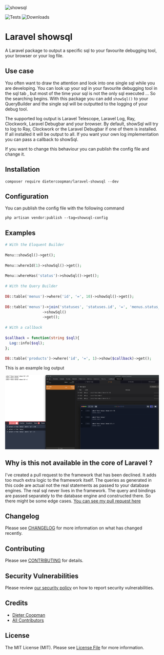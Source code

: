 ![showsql](https://banners.beyondco.de/Laravel%20showsql.png?theme=light&packageManager=composer+require&packageName=dietercoopman%2Flaravel-showsql&pattern=architect&style=style_1&description=giving+attention+to+that+one+sql&md=1&showWatermark=1&fontSize=100px&images=https%3A%2F%2Flaravel.com%2Fimg%2Flogomark.min.svg)

![Tests](https://github.com/dietercoopman/laravel-showsql/workflows/run-tests/badge.svg)
![Downloads](https://img.shields.io/packagist/dt/dietercoopman/laravel-showsql.svg?style=flat-square)

# Laravel showsql

A Laravel package to output a specific sql to your favourite debugging tool, your browser or your log file.

## Use case

You often want to draw the attention and look into one single sql while you are developing.  You can look up your sql in your favourite debugging
tool in the sql tab , but most of the time your sql is not the only sql executed ... So the searching begins.  With this package you can
add `showSql()` to your QueryBuilder and the single sql will be outputted to the logging of your debug tool.

The supported log output is Laravel Telescope, Laravel Log, Ray, Clockwork, Laravel Debugbar and your browser.  By default, showSql will try to
log to Ray, Clockwork or the Laravel Debugbar if one of them is installed.  If all installed it will be output to all.
If you want your own log implementation you can pass a callback to showSql.

If you want to change this behaviour you can publish the config file and change it.

## Installation 

```shell
composer require dietercoopman/laravel-showsql --dev
```

## Configuration

You can publish the config file with the following command

```shell
php artisan vendor:publish --tag=showsql-config 
```

## Examples 

```php 
# With the Eloquent Builder

Menu::showSql()->get();

Menu::whereId(1)->showSql()->get();

Menu::whereHas('status')->showSql()->get();

# With the Query Builder

DB::table('menus')->where('id', '=', 10)->showSql()->get();

DB::table('menus')->join('statuses', 'statuses.id', '=', 'menus.status_id')
                 ->showSql()
                 ->get();

# With a callback 

$callback = function(string $sql){
  Log::info($sql);
};

DB::table('products')->where('id', '=', 1)->show($callback)->get();
```

This is an example log output

![showsql example](example.png)

## Why is this not available in the core of Laravel ?

I've created a pull request to the framework that has been declined.  It adds too much extra logic to the framework itself.
The queries as generated in this code are actual not the real statements as passed to your database engines.  The real sql never lives 
in the framework.  The query and bindings are passed separately to the database engine and constructed there.  So there might be
some edge cases. [You can see my pull request here](https://github.com/laravel/framework/pull/39053)

## Changelog

Please see [CHANGELOG](CHANGELOG.md) for more information on what has changed recently.

## Contributing

Please see [CONTRIBUTING](.github/CONTRIBUTING.md) for details.

## Security Vulnerabilities

Please review [our security policy](../../security/policy) on how to report security vulnerabilities.

## Credits

- [Dieter Coopman](https://github.com/dietercoopman)
- [All Contributors](../../contributors)

## License

The MIT License (MIT). Please see [License File](LICENSE.md) for more information.

